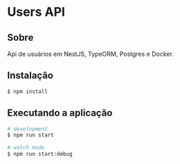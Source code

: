 # Users API

## Sobre

Api de usuários em NestJS, TypeORM, Postgres e Docker.

## Instalação

```bash
$ npm install
```

## Executando a aplicação

```bash
# development
$ npm run start

# watch mode
$ npm run start:debug
```

